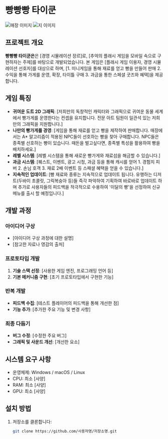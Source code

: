# 빵빵빵 타이쿤

![매장 이미지](https://drive.google.com/drive/folders/1nfzMEHhW82E8eAezMH0jTSk4tendxInt)
![지 이미지](https://drive.google.com/drive/folders/1nfzMEHhW82E8eAezMH0jTSk4tendxInt)


## 프로젝트 개요
**빵빵빵 타이쿤은**은 [경영 시뮬레이션 장르]로, [추억의 플래시 게임을 모바일 속으로 구현하자는 주제]를 바탕으로 개발되었습니다. 본 게임은 [플래시 게임 이용자, 경영 시뮬레이션 선호자]를 대상으로 하며, [1. 미니게임을 통해 재료를 얻고 빵을 만들어 판매 2. 수익을 통해 가게를 운영, 확장, 타이틀 구매 3. 과금을 통한 스페셜 굿즈와 혜택]을 제공합니다.

## 게임 특징
- **귀여운 도트 2D 그래픽**: [저희만의 독창적인 캐릭터와 그래픽으로 귀여운 동물 세계에서 빵가게를 운영한다는 컨셉을 유지합니다. 전문 아트 팀원이 일관석 있는 저희만의 그래픽을 지원합니다.]
- **나만의 빵가게를 경영**: [게임을 통해 재료를 얻고 빵을 제작하여 판매합니다. 매장에서는 A* 알고리즘이 적용된 NPC들이 선호하는 빵을 찾아 구매합니다. NPC들은 종족별 선호하는 빵이 있습니다. 때돈을 벌고싶다면, 종족별 특성을 활용하여 빵을 배치하세요.]
- **레벨 시스템**: [레벨 시스템을 통해 새로운 빵가게와 재료섬을 해금할 수 있습니다.]
- **과금 시스템**: [퀘스트, 이벤트, 광고 시청, 과금 등을 통해 캐시를 얻어 1. 경험치 피버 2. 손님 호객 3. 재료 2배 이벤트 등 스패셜 혜택을 얻을 수 있습니다.]
- **지속적인 업데이트**: [빵 재료와 종류는 지속적으로 업데이트 됩니다. 유행하는 디저트(두바이 초콜릿, 그릭복숭아 등)들 즉각 파악하여 기획하여 바로바로 업데이트 하며 추가로 사용자들의 피드백을 적극적으로 수용하여 '이달의 빵'을 선정하여 신규 메뉴를 출시 할 예정입니다.]

## 개발 과정

### 아이디어 구상
- [아이디어 구상 과정에 대한 설명]
- [참고한 자료나 영감의 출처]

### 프로토타입 개발
1. **기술 스택 선정**: [사용한 게임 엔진, 프로그래밍 언어 등]
2. **기본 메커니즘 구현**: [초기 프로토타입에서 구현한 기능]

### 반복 개발
- **피드백 수집**: [테스트 플레이어의 피드백을 통해 개선한 점]
- **기능 추가**: [추가한 주요 기능 및 변경 사항]

### 최종 다듬기
- **버그 수정**: [수정한 주요 버그]
- **그래픽 및 사운드 개선**: [개선한 요소]

## 시스템 요구 사항
- 운영체제: Windows / macOS / Linux
- CPU: 최소 [사양]
- RAM: 최소 [사양]
- GPU: 최소 [사양]

## 설치 방법
1. 저장소를 클론합니다:
   ```bash
   git clone https://github.com/사용자명/저장소명.git
